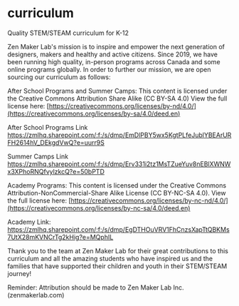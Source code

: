 # curriculum
Quality STEM/STEAM curriculum for K-12

Zen Maker Lab's mission is to inspire and empower the next generation of designers, makers and healthy and active citizens.
Since 2019, we have been running high quality, in-person programs across Canada and some online programs globally.
In order to further our mission, we are open sourcing our curriculum as follows:

After School Programs and Summer Camps:
This content is licensed under the Creative Commons Attribution Share Alike (CC BY-SA 4.0)
View the full license here: [https://creativecommons.org/licenses/by-nd/4.0/](https://creativecommons.org/licenses/by-sa/4.0/deed.en)

After School Programs Link
https://zmlhq.sharepoint.com/:f:/s/dmp/EmDlPBY5wx5KgtPLfeJublYBEArURFH2614hV_DEkgdVwQ?e=uurr9S

Summer Camps Link
https://zmlhq.sharepoint.com/:f:/s/dmp/Erv331i2tz1MsTZueYuv8nEBlXWNWx3XPhoRNQfvylzkcQ?e=50bPTD


Academy Programs:
This content is licensed under the Creative Commons Attribution-NonCommercial-Share Alike License (CC BY-NC-SA 4.0).
View the full license here: [https://creativecommons.org/licenses/by-nc-nd/4.0/](https://creativecommons.org/licenses/by-nc-sa/4.0/deed.en)

Academy Link:
https://zmlhq.sharepoint.com/:f:/s/dmp/EgDTHOuVRV1FhCnzsXapTtQBKMs7UtX28mKVNCrTg2kHig?e=MQphIL

Thank you to the team at Zen Maker Lab for their great contributions to this curriculum and all the amazing students who have inspired us and the families that have supported their children and youth in their STEM/STEAM journey!

Reminder: Attribution should be made to Zen Maker Lab Inc. (zenmakerlab.com)
